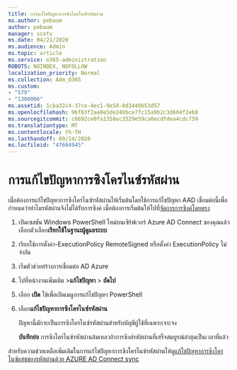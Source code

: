 ```yaml
---
title: การแก้ไขปัญหาการซิงโครไนซ์รหัสผ่าน
ms.author: pebaum
author: pebaum
manager: scotv
ms.date: 04/21/2020
ms.audience: Admin
ms.topic: article
ms.service: o365-administration
ROBOTS: NOINDEX, NOFOLLOW
localization_priority: Normal
ms.collection: Adm_O365
ms.custom:
- "579"
- "1300006"
ms.assetid: 1cba32c4-37ce-4ec1-9e58-8d3440b53d57
ms.openlocfilehash: 96f63f2ae8e5de246bce7fc15a9b2c3d604f2eb8
ms.sourcegitcommit: c6692ce0fa1358ec3529e59ca0ecdfdea4cdc759
ms.translationtype: MT
ms.contentlocale: th-TH
ms.lasthandoff: 09/14/2020
ms.locfileid: "47664945"
---
```

# <a name="troubleshoot-password-synchronization"></a>การแก้ไขปัญหาการซิงโครไนซ์รหัสผ่าน

เมื่อต้องการแก้ไขปัญหาการซิงโครไนซ์รหัสผ่านให้เริ่มต้นโดยใช้การแก้ไขปัญหา AAD เชื่อมต่อนี้เพื่อกำหนดว่าทำไมรหัสผ่านจึงไม่ได้รับการซิงค์ เมื่อต้องการเริ่มต้นให้ไปที่[จัดการการซิงค์โดยตรง](https://admin.microsoft.com/AdminPortal/Home#/dirsyncmanagement)  

1. เปิดเซสชัน Windows PowerShell ใหม่บนเซิร์ฟเวอร์ Azure AD Connect ของคุณแล้วเลือกตัวเลือก**เรียกใช้ในฐานะผู้ดูแลระบบ**

2. เรียกใช้การตั้งค่า-ExecutionPolicy RemoteSigned หรือตั้งค่า ExecutionPolicy ไม่จำกัด

3. เริ่มตัวช่วยสร้างการเชื่อมต่อ AD Azure

4. ไปที่หน้างานเพิ่มเติม >**แก้ไขปัญหา**  >  **ถัดไป**

5. เลือก **เปิด** ใช้เพื่อเปิดเมนูการแก้ไขปัญหา PowerShell

6. เลือก**แก้ไขปัญหาการซิงโครไนซ์รหัสผ่าน**

    ปัญหานี้มักจะเป็นการซิงโครไนซ์รหัสผ่านสำหรับบัญชีผู้ใช้ที่เฉพาะเจาะจง

    **บันทึกย่อ** การซิงโครไนซ์รหัสผ่านล้มเหลวถ้าการซิงค์รหัสผ่านที่เสร็จสมบูรณ์ล่าสุดเป็นเวลาที่แล้ว

สำหรับความช่วยเหลือเพิ่มเติมในการแก้ไขปัญหาการซิงโครไนซ์รหัสผ่านให้ดู[แก้ไขปัญหาการซิงโครไนซ์แฮชของรหัสผ่านด้วย AZURE AD Connect sync](https://docs.microsoft.com/azure/active-directory/hybrid/tshoot-connect-password-hash-synchronization)